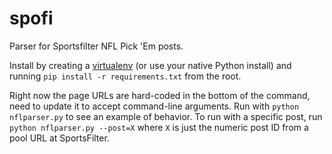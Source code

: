# spofi
Parser for Sportsfilter NFL Pick 'Em posts. 

Install by creating a [virtualenv](http://docs.python-guide.org/en/latest/dev/virtualenvs/) 
(or use your native Python install) and running `pip install -r requirements.txt` from the root.

Right now the page URLs are hard-coded in the bottom of the command, need to update it to accept
command-line arguments. Run with `python nflparser.py` to see an example of behavior. To run with
a specific post, run `python nflparser.py --post=X` where `X` is just the numeric post ID from a pool
URL at SportsFilter.
